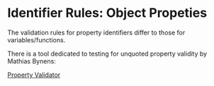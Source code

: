 # Identifier Rules: Object Propeties

The validation rules for property identifiers differ to those for variables/functions.

There is a tool dedicated to testing for unquoted property validity by Mathias Bynens:

[Property Validator](https://mothereff.in/js-properties)
